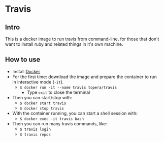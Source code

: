 # Travis

## Intro
This is a docker image to run travis from command-line, for those that don't want to install ruby and related things
in it's own machine.

## How to use
* Install [Docker](https://docs.docker.com/install)
* For the first time: download the image and prepare the container to run in interactive mode (`-it`).
    * `$ docker run -it --name travis topera/travis`
        * Type `exit` to close the terminal
* Then you can start/stop with:
    * `$ docker start travis`
    * `$ docker stop travis`
* With the container running, you can start a shell session with:
    * `$ docker exec -it travis bash`
* Then you can run many travis commands, like:
    * `$ travis login`
    * `$ travis repos`
